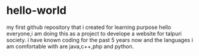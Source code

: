 # hello-world
my first github repository that i created for learning purpose
hello everyone,i am doing this as a project to develope a website for talpuri society.
i have known coding for the past 5 years now and the languages i am comfortable with are java,c++,php and python.
